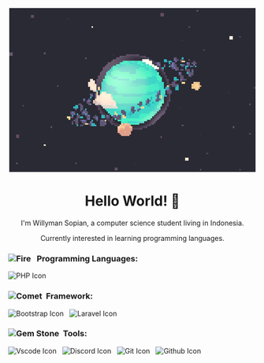 <div align="center">
    <img src="https://github.com/willymansopian/willymansopian/blob/main/assets/img/planet.gif" alt="Dashboard">
</div>

<h1 align="center"> Hello World! 👋 </h1>

<p align="center">I'm Willyman Sopian, a computer science student living in Indonesia.</p>

<p align="center">Currently interested in learning programming languages.</p>

<h3>
    <img src="https://raw.githubusercontent.com/Tarikul-Islam-Anik/Animated-Fluent-Emojis/master/Emojis/Travel%20and%20places/Fire.png" alt="Fire" width="25" height="25" /> &nbsp;&nbsp;Programming Languages: 
</h3>

<div>
    <img src="https://img.shields.io/badge/php-%23777BB4.svg?style=for-the-badge&logo=php&logoColor=white" alt="PHP Icon">&nbsp;&nbsp;
</div>

<h3>
    <img src="https://raw.githubusercontent.com/Tarikul-Islam-Anik/Animated-Fluent-Emojis/master/Emojis/Travel%20and%20places/Comet.png" alt="Comet"    width="25" height="25" />&nbsp;&nbsp;Framework: 
</h3>

<div>
    <img src="https://img.shields.io/badge/bootstrap-%23563D7C.svg?style=for-the-badge&logo=bootstrap&logoColor=white" alt="Bootstrap Icon">&nbsp;&nbsp;
    <img src="https://img.shields.io/badge/laravel-%23FF2D20.svg?style=for-the-badge&logo=laravel&logoColor=white" alt="Laravel Icon">&nbsp;&nbsp;
</div>

<h3>
    <img src="https://raw.githubusercontent.com/Tarikul-Islam-Anik/Animated-Fluent-Emojis/master/Emojis/Objects/Gem%20Stone.png" alt="Gem Stone" width="25" height="25" />&nbsp;&nbsp;Tools: 
</h3>
<div>
    <img src="https://img.shields.io/badge/Visual%20Studio%20Code-0078d7.svg?style=for-the-badge&logo=visual-studio-code&logoColor=white" alt="Vscode Icon">&nbsp;&nbsp;
    <img src="https://img.shields.io/badge/Discord-%235865F2.svg?style=for-the-badge&logo=discord&logoColor=white" alt="Discord Icon">&nbsp;&nbsp;
    <img src="https://img.shields.io/badge/git-%23F05033.svg?style=for-the-badge&logo=git&logoColor=white" alt="Git Icon">&nbsp;&nbsp;
    <img src="https://img.shields.io/badge/github-%23121011.svg?style=for-the-badge&logo=github&logoColor=white" alt="Github Icon">&nbsp;&nbsp;
</div>
